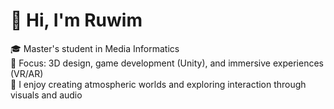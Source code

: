 # 👋 Hi, I'm Ruwim

🎓 Master's student in Media Informatics  
📍 Focus: 3D design, game development (Unity), and immersive experiences (VR/AR)  
🧠 I enjoy creating atmospheric worlds and exploring interaction through visuals and audio

